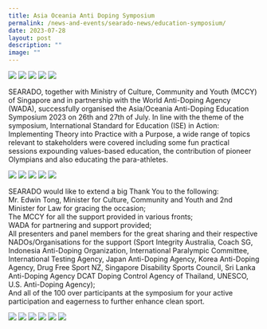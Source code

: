 ```yaml
---
title: Asia Oceania Anti Doping Symposium
permalink: /news-and-events/searado-news/education-symposium/
date: 2023-07-28
layout: post
description: ""
image: ""
---
```

![](/images/Symposium/sympo1.jpg)
![](/images/Symposium/sympo2.jpg)
![](/images/Symposium/sympo3.jpg)
![](/images/Symposium/sympo4.jpg)
![](/images/Symposium/sympo5.jpg)

SEARADO, together with Ministry of Culture, Community and Youth (MCCY) of Singapore and in partnership with the World Anti-Doping Agency (WADA), successfully organised the Asia/Oceania Anti-Doping Education Symposium 2023 on 26th and 27th of July. In line with the theme of the symposium, International Standard for Education (ISE) in Action: Implementing Theory into Practice with a Purpose, a wide range of topics relevant to stakeholders were covered including some fun practical sessions expounding values-based education, the contribution of pioneer Olympians and also educating the para-athletes.

![](/images/Symposium/sympo6.jpg)
![](/images/Symposium/sympo7.jpg)
![](/images/Symposium/sympo8.jpg)
![](/images/Symposium/sympo9.jpg)
![](/images/Symposium/sympo10.jpg)

SEARADO would like to extend a big Thank You to the following:  
Mr. Edwin Tong, Minister for Culture, Community and Youth and 2nd Minister for Law for gracing the occasion;  
The MCCY for all the support provided in various fronts;  
WADA for partnering and support provided;  
All presenters and panel members for the great sharing and their respective NADOs/Organisations for the support (Sport Integrity Australia, Coach SG, Indonesia Anti-Doping Organization, International Paralympic Committee, International Testing Agency, Japan Anti-Doping Agency, Korea Anti-Doping Agency, Drug Free Sport NZ, Singapore Disability Sports Council, Sri Lanka Anti-Doping Agency DCAT Doping Control Agency of Thailand, UNESCO, U.S. Anti-Doping Agency);  
And all of the 100 over participants at the symposium for your active participation and eagerness to further enhance clean sport.

![](/images/Symposium/sympo11.jpg)
![](/images/Symposium/sympo12.jpg)
![](/images/Symposium/sympo13.jpg)
![](/images/Symposium/sympo14.jpg)
![](/images/Symposium/sympo15.jpg)
![](/images/Symposium/sympo16.jpg)


